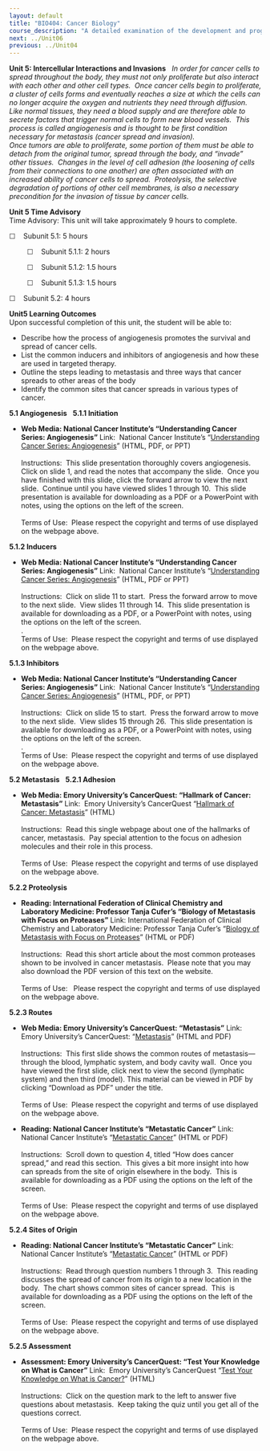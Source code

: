```yaml
---
layout: default
title: "BIO404: Cancer Biology"
course_description: "A detailed examination of the development and progression of cancer, including tumor suppressors and oncogenes and the cell cycle and its checkpoints, with special attention to the causes of cancer, including various carcinogens, risk assessment, the processes of cell death, cancer history, and treatment options."
next: ../Unit06
previous: ../Unit04
---
```

**Unit 5: Intercellular Interactions and Invasions** <span
id="5"></span> 
**In order for cancer cells to spread throughout the body, they must not
only proliferate but also interact with each other and other cell
types.  Once cancer cells begin to proliferate, a cluster of cells forms
and eventually reaches a size at which the cells can no longer acquire
the oxygen and nutrients they need through diffusion.  Like normal
tissues, they need a blood supply and are therefore able to secrete
factors that trigger normal cells to form new blood vessels.  This
process is called angiogenesis and is thought to be first condition
necessary for metastasis (cancer spread and invasion).*  
 *Once tumors are able to proliferate, some portion of them must be able
to detach from the original tumor, spread through the body, and “invade”
other tissues.  Changes in the level of cell adhesion (the loosening of
cells from their connections to one another) are often associated with
an increased ability of cancer cells to spread.  Proteolysis, the
selective degradation of portions of other cell membranes, is also a
necessary precondition for the invasion of tissue by cancer cells.**

**Unit 5 Time Advisory**  
Time Advisory: This unit will take approximately 9 hours to complete.  
  
 ☐    Subunit 5.1: 5 hours  
  
          ☐    Subunit 5.1.1: 2 hours  
  
          ☐    Subunit 5.1.2: 1.5 hours  
  
          ☐    Subunit 5.1.3: 1.5 hours  
  
 ☐    Subunit 5.2: 4 hours

**Unit5 Learning Outcomes**  
Upon successful completion of this unit, the student will be able to:
-   Describe how the process of angiogenesis promotes the survival and
    spread of cancer cells.
-   List the common inducers and inhibitors of angiogenesis and how
    these are used in targeted therapy.
-   Outline the steps leading to metastasis and three ways that cancer
    spreads to other areas of the body
-   Identify the common sites that cancer spreads in various types of
    cancer.

**5.1 Angiogenesis** <span id="5.1"></span> 
**5.1.1 Initiation** <span id="5.1.1"></span> 
-   **Web Media: National Cancer Institute’s “Understanding Cancer
    Series: Angiogenesis”**
    Link:  National Cancer Institute’s “[Understanding Cancer Series:
    Angiogenesis](http://web.archive.org/web/20130727125824/http://www.cancer.gov/cancertopics/understandingcancer/angiogenesis)”
    (HTML, PDF, or PPT)  
        
     Instructions:  This slide presentation thoroughly covers
    angiogenesis.  Click on slide 1, and read the notes that accompany
    the slide.  Once you have finished with this slide, click the
    forward arrow to view the next slide.  Continue until you have
    viewed slides 1 through 10.  This slide presentation is available
    for downloading as a PDF or a PowerPoint with notes, using the
    options on the left of the screen.  
        
     Terms of Use:  Please respect the copyright and terms of use
    displayed on the webpage above.

**5.1.2 Inducers** <span id="5.1.2"></span> 
-   **Web Media: National Cancer Institute’s “Understanding Cancer
    Series: Angiogenesis”**
    Link:  National Cancer Institute’s “[Understanding Cancer Series:
    Angiogenesis](http://web.archive.org/web/20130727125824/http://www.cancer.gov/cancertopics/understandingcancer/angiogenesis)”
    (HTML, PDF or PPT)  
        
     Instructions:  Click on slide 11 to start.  Press the forward arrow
    to move to the next slide.  View slides 11 through 14.  This slide
    presentation is available for downloading as a PDF, or a
    PowerPoint with notes, using the options on the left of the
    screen.  
     .  
     Terms of Use:  Please respect the copyright and terms of use
    displayed on the webpage above.

**5.1.3 Inhibitors** <span id="5.1.3"></span> 
-   **Web Media: National Cancer Institute’s “Understanding Cancer
    Series: Angiogenesis”**
    Link:  National Cancer Institute’s “[Understanding Cancer Series:
    Angiogenesis](http://web.archive.org/web/20130727125824/http://www.cancer.gov/cancertopics/understandingcancer/angiogenesis)”
    (HTML, PDF, or PPT)  
        
     Instructions:  Click on slide 15 to start.  Press the forward arrow
    to move to the next slide.  View slides 15 through 26.  This slide
    presentation is available for downloading as a PDF, or a
    PowerPoint with notes, using the options on the left of the
    screen.  
     .  
     Terms of Use:  Please respect the copyright and terms of use
    displayed on the webpage above.

**5.2 Metastasis** <span id="5.2"></span> 
**5.2.1 Adhesion** <span id="5.2.1"></span> 
-   **Web Media: Emory University’s CancerQuest: “Hallmark of Cancer:
    Metastasis”**
    Link:  Emory University’s CancerQuest “[Hallmark of Cancer:
    Metastasis](http://www.cancerquest.org/hallmarks-of-cancer-metastasis)”
    (HTML)  
        
     Instructions:  Read this single webpage about one of the hallmarks
    of cancer, metastasis.  Pay special attention to the focus on
    adhesion molecules and their role in this process.  
        
     Terms of Use:  Please respect the copyright and terms of use
    displayed on the webpage above.

**5.2.2 Proteolysis** <span id="5.2.2"></span> 
-   **Reading: International Federation of Clinical Chemistry and
    Laboratory Medicine: Professor Tanja Cufer’s “Biology of Metastasis
    with Focus on Proteases”**
    Link: International Federation of Clinical Chemistry and Laboratory
    Medicine: Professor Tanja Cufer’s “[Biology of Metastasis with Focus
    on
    Proteases](https://web.archive.org/web/20130728012214/http://www.ifcc.org/ifcc-communications-publications-division-%28cpd%29/ifcc-publications/ejifcc-%28journal%29/e-journal-volumes/vol-16-n%C2%B0-2/biology-of-metastasis-with-focus-on-proteases/)”
    (HTML or PDF)  
        
     Instructions:  Read this short article about the most common
    proteases shown to be involved in cancer metastasis.  Please note
    that you may also download the PDF version of this text on the
    website.  
        
     Terms of Use:   Please respect the copyright and terms of use
    displayed on the webpage above.

**5.2.3 Routes** <span id="5.2.3"></span> 
-   **Web Media: Emory University’s CancerQuest: “Metastasis”**
    Link:  Emory University’s CancerQuest:
    “[Metastasis](http://www.cancerquest.org/routes-of-metastasis)”
    (HTML and PDF)  
        
     Instructions:  This first slide shows the common routes of
    metastasis—through the blood, lymphatic system, and body cavity
    wall.  Once you have viewed the first slide, click next to view the
    second (lymphatic system) and then third (model). This material can
    be viewed in PDF by clicking “Download as PDF” under the title.  
        
     Terms of Use:  Please respect the copyright and terms of use
    displayed on the webpage above.

-   **Reading: National Cancer Institute’s “Metastatic Cancer”**
    Link:  National Cancer Institute’s “[Metastatic
    Cancer](http://www.cancer.gov/cancertopics/factsheet/Sites-Types/metastatic)”
    (HTML or PDF)  
        
     Instructions:  Scroll down to question 4, titled “How does cancer
    spread,” and read this section.  This gives a bit more insight into
    how can spreads from the site of origin elsewhere in the body.  This
    is available for downloading as a PDF using the options on the left
    of the screen.  
        
     Terms of Use:  Please respect the copyright and terms of use
    displayed on the webpage above.

**5.2.4 Sites of Origin** <span id="5.2.4"></span> 
-   **Reading: National Cancer Institute’s “Metastatic Cancer”**
    Link:  National Cancer Institute’s “[Metastatic
    Cancer](http://www.cancer.gov/cancertopics/factsheet/Sites-Types/metastatic)”
    (HTML or PDF)  
        
     Instructions:  Read through question numbers 1 through 3.  This
    reading discusses the spread of cancer from its origin to a new
    location in the body.  The chart shows common sites of cancer
    spread.  This  is available for downloading as a PDF using the
    options on the left of the screen.  
        
     Terms of Use:  Please respect the copyright and terms of use
    displayed on the webpage above.

**5.2.5 Assessment** <span id="5.2.5"></span> 
-   **Assessment: Emory University’s CancerQuest: “Test Your Knowledge
    on What is Cancer”**
    Link:  Emory University’s CancerQuest “[Test Your Knowledge on What
    is
    Cancer?](http://www.cancerquest.org/hallmarks-of-cancer-metastasis)”
    (HTML)  
        
     Instructions:  Click on the question mark to the left to answer
    five questions about metastasis.  Keep taking the quiz until you get
    all of the questions correct.  
        
     Terms of Use:  Please respect the copyright and terms of use
    displayed on the webpage above.


